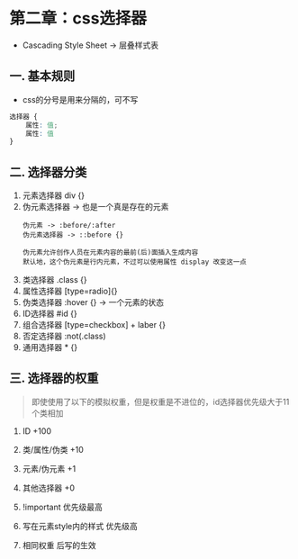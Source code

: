 # 第二章：css选择器

* Cascading Style Sheet -> 层叠样式表

## 一. 基本规则
* css的分号是用来分隔的，可不写
```css
选择器 {
	属性: 值;
	属性: 值
}
```

## 二. 选择器分类
1. 元素选择器 div {}
2. 伪元素选择器 -> 也是一个真是存在的元素
    ```text
    伪元素 -> :before/:after
    伪元素选择器 -> ::before {}
    
    伪元素允许创作人员在元素内容的最前(后)面插入生成内容
    默认地，这个伪元素是行内元素，不过可以使用属性 display 改变这一点
    ```
3. 类选择器 .class {}
4. 属性选择器 [type=radio]{}
5. 伪类选择器 :hover {} -> 一个元素的状态
6. ID选择器 #id {}
7. 组合选择器 [type=checkbox] + laber {}
8. 否定选择器 :not(.class)
9. 通用选择器 * {}

## 三. 选择器的权重
> 即使使用了以下的模拟权重，但是权重是不进位的，id选择器优先级大于11个类相加

1. ID +100
2. 类/属性/伪类 +10
3. 元素/伪元素 +1
4. 其他选择器 +0


1. !important  优先级最高
2. 写在元素style内的样式  优先级高
3. 相同权重  后写的生效

<comment/>
